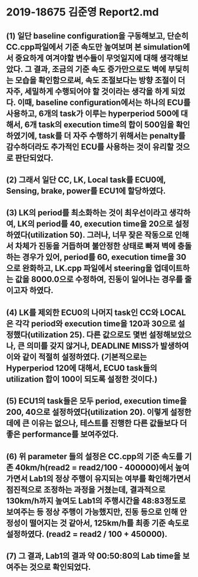 # 2019-18675 김준영 Report2.md

## (1) 일단 baseline configuration을 구동해보고, 단순히 CC.cpp파일에서 기준 속도만 높여보며 본 simulation에서 중요하게 여겨야할 변수들이 무엇일지에 대해 생각해보았다. 그 결과, 조금의 기준 속도 증가만으로도 벽에 부딪히는 모습을 확인함으로써, 속도 조절보다는 방향 조절이 더 자주, 세밀하게 수행되어야 할 것이라는 생각을 하게 되었다. 이때, baseline configuration에서는 하나의 ECU를 사용하고, 6개의 task가 이루는 hyperperiod 500에 대해서, 6개 task의 execution time의 합이 500임을 확인하였기에, task를 더 자주 수행하기 위해서는 penalty를 감수하더라도 추가적인 ECU를 사용하는 것이 유리할 것으로 판단되었다.

## (2) 그래서 일단 CC, LK, Local task를 ECU0에, Sensing, brake, power를 ECU1에 할당하였다.

## (3) LK의 period를 최소화하는 것이 최우선이라고 생각하여, LK의 period를 40, execution time을 20으로 설정하였다(utilization 50). 그러나, 너무 잦은 작동으로 인해서 차체가 진동을 거듭하며 불안정한 상태로 빠져 벽에 충돌하는 경우가 있어, period를 60, execution time을 30으로 완화하고, LK.cpp 파일에서 steering을 업데이트하는 값을 8000.0으로 수정하여, 진동이 일어나는 경우를 줄이고자 하였다.

## (4) LK를 제외한 ECU0의 나머지 task인 CC와 LOCAL은 각각 period와 execution time을 120과 30으로 설정했다(utilization 25). 다른 값으로도 몇번 설정해보았으나, 큰 의미를 갖지 않거나, DEADLINE MISS가 발생하여 이와 같이 적절히 설정하였다. (기본적으로는 Hyperperiod 120에 대해서, ECU0 task들의 utilization 합이 100이 되도록 설정한 것이다.) 

## (5) ECU1의 task들은 모두 period, execution time을 200, 40으로 설정하였다(utilization 20). 이렇게 설정한 데에 큰 이유는 없으나, 테스트를 진행한 다른 값들보다 더 좋은 performance를 보여주었다.

## (6) 위 parameter 들의 설정은 CC.cpp의 기준 속도를 기존 40km/h(read2 = read2/100 - 400000)에서 높여가면서 Lab1의 정상 주행이 유지되는 여부를 확인해가면서 점진적으로 조정하는 과정을 거쳤는데, 결과적으로 130km/h까지 높여도 Lab1의 주행시간을 48:83정도로 보여주는 등 정상 주행이 가능했지만, 진동 등으로 인해 안정성이 떨어지는 것 같아서, 125km/h를 최종 기준 속도로 설정하였다. (read2 = read2 / 100 + 450000).

## (7) 그 결과, Lab1의 결과 약 00:50:80의 Lab time을 보여주는 것으로 확인되었다.